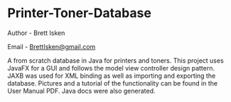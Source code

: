 # Printer-Toner-Database

Author - Brett Isken

Email - BrettIsken@gmail.com

A from scratch database in Java for printers and toners. This project uses 
JavaFX for a GUI and follows the model view controller design pattern. JAXB was
used for XML binding as well as importing and exporting the database. Pictures 
and a tutorial of the functionality can be found in the User Manual PDF. Java
docs were also generated. 